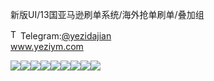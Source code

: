 新版UI/13国亚马逊刷单系统/海外抢单刷单/叠加组<p dir="auto"><a target="_blank" rel="noopener noreferrer nofollow" href="https://camo.githubusercontent.com/d614d90677fbc2e34c7c62ebc68c82379d87a57c4beaf05af65fec7ba6b72e36/68747470733a2f2f63646e2d69636f6e732d706e672e666c617469636f6e2e636f6d2f3531322f323131312f323131313634362e706e67"><img src="https://camo.githubusercontent.com/d614d90677fbc2e34c7c62ebc68c82379d87a57c4beaf05af65fec7ba6b72e36/68747470733a2f2f63646e2d69636f6e732d706e672e666c617469636f6e2e636f6d2f3531322f323131312f323131313634362e706e67" alt="Telegram Icon" style="width: 16px; max-width: 100%;" data-canonical-src="https://cdn-icons-png.flaticon.com/512/2111/2111646.png"></a>Telegram:<a href="https://t.me/yezidajian" rel="nofollow">@yezidajian</a><br><a href="https://www.yeziym.com/">www.yeziym.com</a></p><img src="https://github.com/yeziym/xinbanUI/1_hE/blob/main/IhXdP.png"><img src="https://github.com/yeziym/xinbanUI/1_hE/blob/main/kLWjZ.png"><img src="https://github.com/yeziym/xinbanUI/1_hE/blob/main/WYVfZ.png"><img src="https://github.com/yeziym/xinbanUI/1_hE/blob/main/LvNBL.png"><img src="https://github.com/yeziym/xinbanUI/1_hE/blob/main/7KEJJ.png"><img src="https://github.com/yeziym/xinbanUI/1_hE/blob/main/J8ade.png"><img src="https://github.com/yeziym/xinbanUI/1_hE/blob/main/wJmXW.png"><img src="https://github.com/yeziym/xinbanUI/1_hE/blob/main/2BhSu.png"><img src="https://github.com/yeziym/xinbanUI/1_hE/blob/main/3iVzs.png">